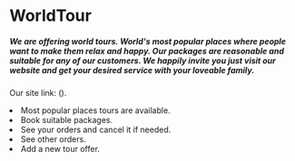 # WorldTour

<h5>
We are offering world tours. World's most popular places where people want to make them relax and happy. Our packages are reasonable and suitable for any of our customers. We happily invite you just visit our website and get your desired service with your loveable family.
</h5>

Our site link: ().

<li>Most popular places tours are available.</li>
<li>Book suitable packages.</li>
<li>See your orders and cancel it if needed.</li>
<li>See other orders.</li>
<li>Add a new tour offer.</li>

